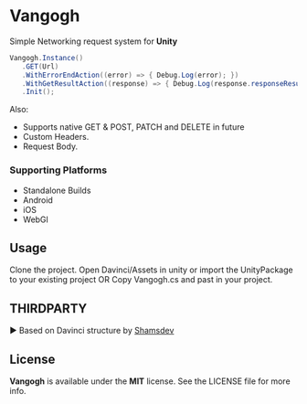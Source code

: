 # Vangogh
 Simple Networking request system for **Unity**

```csharp
Vangogh.Instance()
   .GET(Url)
   .WithErrorEndAction((error) => { Debug.Log(error); })
   .WithGetResultAction((response) => { Debug.Log(response.responseResult); })
   .Init();
```

Also:
- Supports native GET & POST, PATCH and DELETE in future
- Custom Headers.
- Request Body.

### Supporting Platforms
- Standalone Builds
- Android
- iOS
- WebGl

Usage
----
Clone the project. Open Davinci/Assets in unity or import the UnityPackage to your existing project
OR
Copy Vangogh.cs and past in your project.

THIRDPARTY
----
 ▶ Based on Davinci structure by [Shamsdev](https://github.com/shamsdev/davinci)

License
----
**Vangogh** is available under the **MIT** license. See the LICENSE file for more info.
